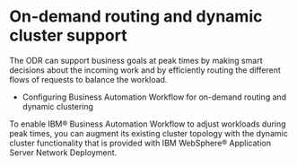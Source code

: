 # On-demand routing and dynamic cluster support

The
ODR can support business goals at peak times by making smart decisions
about the incoming work and by efficiently routing the different flows
of requests to balance the workload.

- Configuring Business Automation Workflow for on-demand routing and dynamic clustering

To enable IBM® Business Automation Workflow to adjust workloads during peak times, you can augment its existing cluster topology with the dynamic cluster functionality that is provided with IBM WebSphere® Application Server Network Deployment.
